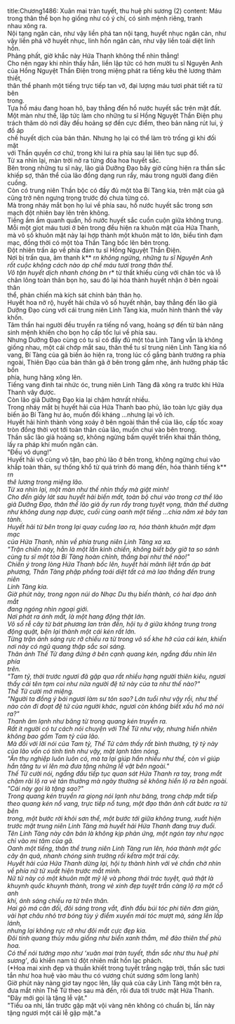 title:Chương1486: Xuân mai tràn tuyết, thu huệ phi sương (2)
content:
Máu trong thân thể bọn họ giống như có ý chí, có sinh mệnh riêng, tranh<br>nhau xông ra.<br>Nội tạng ngăn cản, như vậy liền phá tan nội tạng, huyết nhục ngăn cản, như<br>vậy liền phá vỡ huyết nhục, linh hồn ngăn cản, như vậy liền toái diệt linh hồn.<br>Phảng phất, giờ khắc này Hứa Thanh không thể nhìn thẳng!<br>Cho nên ngay khi nhìn thấy hắn, liền lập tức có hơn mười tu sĩ Nguyên Anh<br>của Hồng Nguyệt Thần Điện trong miệng phát ra tiếng kêu thê lương thảm thiết,<br>thân thể phanh một tiếng trực tiếp tan vỡ, đại lượng máu tươi phát tiết ra từ bên<br>trong.<br>Tựa hồ máu đang hoan hô, bay thẳng đến hồ nước huyết sắc trên mặt đất.<br>Một màn như thế, lập tức làm cho những tu sĩ Hồng Nguyệt Thần Điện phụ<br>trách thăm dò nơi đây đều hoảng sợ đến cực điểm, theo bản năng rút lui, ý đồ áp<br>chế huyết dịch của bản thân. Nhưng họ lại có thể làm trò trống gì khi đối mặt<br>với Thần quyền cơ chứ, trong khi lui ra phía sau lại liên tục sụp đổ.<br>Từ xa nhìn lại, màn trời nở ra từng đóa hoa huyết sắc.<br>Bên trong những tu sĩ này, lão giả Dưỡng Đạo bây giờ cũng hiện ra thần sắc<br>khiếp sợ, thân thể của lão đồng dạng run rẩy, máu trong người đang điên cuồng.<br>Còn có trung niên Thần bộc có đầy đủ một tòa Bí Tàng kia, trên mặt của gã<br>cũng trở nên ngưng trọng trước đó chưa từng có.<br>Mà trong nháy mắt bọn họ lui về phía sau, hồ nước huyết sắc trong sơn<br>mạch đột nhiên bay lên trên không.<br>Tiếng ầm ầm quanh quẩn, hồ nước huyết sắc cuồn cuộn giữa không trung.<br>Mỗi một giọt máu tươi ở bên trong đều hiện ra khuôn mặt của Hứa Thanh,<br>mà vô số khuôn mặt này lại hợp thành một khuôn mặt to lớn, biểu tình đạm<br>mạc, đồng thời có một tòa Thần Tàng bốc lên bên trong.<br>Đột nhiên trấn áp về phía đám tu sĩ Hồng Nguyệt Thần Điện.<br>Nơi bị trấn qua, âm thanh k** r*n không ngừng, những tu sĩ Nguyên Anh<br>rốt cuộc không cách nào áp chế máu tươi trong thân thể.<br>Vô tận huyết dịch nhanh chóng b*n r* từ thất khiếu cùng với chân tóc và lỗ<br>chân lông toàn thân bọn họ, sau đó lại hóa thành huyết nhận ở bên ngoài thân<br>thể, phản chiến mà kích sát chính bản thân họ.<br>Huyết hoa nở rộ, huyết hải chứa vô số huyết nhận, bay thẳng đến lão giả<br>Dưỡng Đạo cùng với cái trung niên Linh Tàng kia, muốn hình thành thế vây<br>khốn.<br>Tâm thần hai người đều truyền ra tiếng nổ vang, hoảng sợ đến từ bản năng<br>sinh mệnh khiến cho bọn họ cấp tốc lui về phía sau.<br>Nhưng Dưỡng Đạo cùng có tu sĩ có đầy đủ một tòa Linh Tàng vẫn là không<br>giống nhau, một cái chớp mắt sau, thân thể tu sĩ trung niên Linh Tàng kia nổ<br>vang, Bí Tàng của gã biến ảo hiện ra, trong lúc cố gắng bành trướng ra phía<br>ngoài, Thiên Đạo của bản thân gã ở bên trong gầm nhẹ, ảnh hưởng pháp tắc bốn<br>phía, hung hăng xông lên.<br>Tiếng vang đinh tai nhức óc, trung niên Linh Tàng đã xông ra trước khi Hứa<br>Thanh vây được.<br>Còn lão giả Dưỡng Đạo kia lại chậm hơnrất nhiều.<br>Trong nháy mắt bị huyết hải của Hứa Thanh bao phủ, lão toàn lực giãy dụa<br>biến ảo Bí Tàng hư ảo, muốn đối kháng …nhưng lại vô ích.<br>Huyết hải hình thành vòng xoáy ở bên ngoài thân thể của lão, cấp tốc xoay<br>tròn đồng thời vọt tới toàn thân của lão, muốn chui vào bên trong.<br>Thần sắc lão giả hoảng sợ, không ngừng bấm quyết triển khai thần thông,<br>lấy ra pháp khí muốn ngăn cản.<br>"Đều vô dụng!"<br>Huyết hải vô cùng vô tận, bao phủ lão ở bên trong, không ngừng chui vào<br>khắp toàn thân, sự thống khổ từ quá trình đó mang đến, hóa thành tiếng k** r*n<br>thê lương trong miệng lão.<br>Từ xa nhìn lại, một màn như thế nhìn thấy mà giật mình!<br>Cho đến giây lát sau huyết hải biến mất, toàn bộ chui vào trong cơ thể lão<br>giả Dưỡng Đạo, thân thể lão giả ấy run rẩy trong tuyệt vọng, thân thể dường<br>như không dung nạp được, cuối cùng oanh một tiếng …chia năm xẻ bảy tan<br>tành.<br>Huyết hải từ bên trong lại quay cuồng lao ra, hóa thành khuôn mặt đạm mạc<br>của Hứa Thanh, nhìn về phía trung niên Linh Tàng xa xa.<br>"Trận chiến này, hẳn là một lần kình chiến, không biết bây giờ ta so sánh<br>cùng tu sĩ một tòa Bí Tàng hoàn chỉnh, thắng bại như thế nào!"<br>Chiến ý trong lòng Hứa Thanh bốc lên, huyết hải mãnh liệt trấn áp bát<br>phương, Thần Tàng phập phồng toái diệt tất cả mà lao thẳng đến trung niên<br>Linh Tàng kia.<br>Giờ phút này, trong ngọn núi do Nhạc Du thụ biến thành, có hai đạo ánh mắt<br>đang ngóng nhìn ngoại giới.<br>Nơi phát ra ánh mắt, là một hang động thật lớn.<br>Vô số rễ cây từ bát phương lan tràn đến, hội tụ ở giữa không trung trong<br>động quật, bện lại thành một cái kén rất lớn.<br>Từng trận ánh sáng rực rỡ chiếu ra từ trong vô số khe hở của cái kén, khiến<br>nơi này có ngũ quang thập sắc soi sáng.<br>Thân ảnh Thế Tử đang đứng ở bên cạnh quang kén, ngẩng đầu nhìn lên phía<br>trên.<br>"Tam tỷ, thời trước ngươi đã gặp qua rất nhiều hạng người thiên kiêu, ngươi<br>thấy cái tên tạm coi như nửa người đệ tử này của ta như thế nào?"<br>Thế Tử cười mở miệng.<br>"Người ta đồng ý bái ngươi làm sư tôn sao? Lớn tuổi như vậy rồi, như thế<br>nào còn đi đoạt đệ tử của người khác, ngươi còn không biết xấu hổ mà nói ra?"<br>Thanh âm lạnh như băng từ trong quang kén truyền ra.<br>Rất ít người có tư cách nói chuyện với Thế Tử như vậy, nhưng hiển nhiên<br>không bao gồm Tam tỷ của lão.<br>Mà đối với lời nói của Tam tỷ, Thế Tử cảm thấy rất bình thường, tỷ tỷ này<br>của lão vốn có tính tình như vậy, mặt lạnh tâm nóng.<br>"Ân thụ nghiệp luôn luôn có, mà ta lại giúp hắn nhiều như thế, còn vì giúp<br>hắn tăng tu vi lên mà đưa tặng những lễ vật bên ngoài."<br>Thế Tử cười nói, ngẩng đầu tiếp tục quan sát Hứa Thanh ra tay, trong mắt<br>chậm rãi lộ ra vẻ tán thưởng mà ngày thường sẽ không hiển lộ ra bên ngoài.<br>"Cái này gọi là tặng sao?"<br>Trong quang kén truyền ra giọng nói lạnh như băng, trong chớp mắt tiếp<br>theo quang kén nổ vang, trực tiếp nổ tung, một đạo thân ảnh cất bước ra từ bên<br>trong, một bước rời khỏi sơn thể, một bước tới giữa không trung, xuất hiện<br>trước mặt trung niên Linh Tàng mà huyết hải Hứa Thanh đang truy đuổi.<br>Tên Linh Tàng này căn bản là không kịp phản ứng, một ngón tay như ngọc<br>chỉ vào mi tâm của gã.<br>Oanh một tiếng, thân thể trung niên Linh Tàng run lên, hóa thành một gốc<br>cây ăn quả, nhanh chóng sinh trưởng rồi kếtra một trái cây.<br>Huyết hải của Hứa Thanh dừng lại, hội tụ thành hình với vẻ chần chờ nhìn<br>về phía nữ tử xuất hiện trước mắt mình.<br>Nữ tử này có một khuôn mặt mỹ lệ và phong thái trác tuyệt, quả thật là<br>khuynh quốc khuynh thành, trong vẻ xinh đẹp tuyệt trần càng lộ ra một cỗ anh<br>khí, ánh sáng chiếu ra từ trên thân.<br>Hai gò má cân đối, đôi sáng trong vắt, đỉnh đầu búi tóc phi tiên đơn giản,<br>vài hạt châu nhỏ trơ bóng tùy ý điểm xuyến mái tóc mượt mà, sáng lên lấp lánh,<br>nhưng lại không rực rỡ như đôi mắt cực đẹp kia.<br>Đôi tinh quang thủy mâu giống như biển xanh thẳm, mê đảo thiên thế phù<br>hoa.<br>Có thể nói tướng mạo như ‘xuân mai tràn tuyết, thần sắc như thu huệ phi<br>sương’*, đủ khiến nam tử đột nhiên mất hồn lạc phách.<br>(*Hoa mai xinh đẹp và thuần khiết trong tuyết trắng ngập trời, thần sắc tươi<br>tắn như hoa huệ vào màu thu có vương chút sương sớm long lanh)<br>Giờ phút này nàng giơ tay ngọc lên, lấy quả của cây Linh Tàng một bên ra,<br>đưa mắt nhìn Thế Tử theo sau mà đến, rồi đưa tới trước mặt Hứa Thanh.<br>"Đây mới gọi là tặng lễ vật."<br>"Tiểu oa nhi, lần trước gặp mặt vội vàng nên không có chuẩn bị, lần này<br>tặng ngươi một cái lễ gặp mặt."a